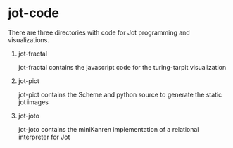 jot-code
========

There are three directories with code for Jot programming and visualizations.

1. jot-fractal

	jot-fractal contains the javascript code for the turing-tarpit visualization
2. jot-pict

      jot-pict contains the Scheme and python source to generate the static jot images
3. jot-joto

      jot-joto contains the miniKanren implementation of a relational interpreter for Jot

  
